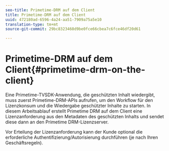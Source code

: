 ```yaml
---
seo-title: Primetime-DRM auf dem Client
title: Primetime-DRM auf dem Client
uuid: 472180ad-6596-4a24-aa51-7909a75a5e10
translation-type: tm+mt
source-git-commit: 29bc8323460d9be0fce66cbea7c6fce46df20d61

---
```



# Primetime-DRM auf dem Client{#primetime-drm-on-the-client}

Eine Primetime-TVSDK-Anwendung, die geschützten Inhalt wiedergibt, muss zuerst Primetime-DRM-APIs aufrufen, um den Workflow für den Lizenzkonsum und die Wiedergabe geschützter Inhalte zu starten. In diesem Arbeitsablauf erstellt Primetime DRM auf dem Client eine Lizenzanforderung aus den Metadaten des geschützten Inhalts und sendet diese dann an den Primetime DRM-Lizenzserver.

Vor Erteilung der Lizenzanforderung kann der Kunde optional die erforderliche Authentifizierung/Autorisierung durchführen (je nach Ihren Geschäftsregeln).
